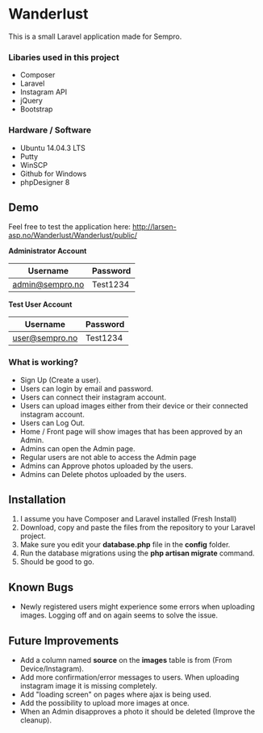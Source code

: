 # Wanderlust
This is a small Laravel application made for Sempro.

### Libaries used in this project
- Composer
- Laravel 
- Instagram API
- jQuery
- Bootstrap

### Hardware / Software
- Ubuntu 14.04.3 LTS
- Putty
- WinSCP
- Github for Windows
- phpDesigner 8

## Demo
Feel free to test the application here: http://larsen-asp.no/Wanderlust/Wanderlust/public/

**Administrator Account**

Username  | Password
------------- | -------------
admin@sempro.no  | Test1234

**Test User Account**

Username  | Password
------------- | -------------
user@sempro.no  | Test1234

### What is working?
- Sign Up (Create a user).
- Users can login by email and password.
- Users can connect their instagram account.
- Users can upload images either from their device or their connected instagram account.
- Users can Log Out.
- Home / Front page will show images that has been approved by an Admin.
- Admins can open the Admin page. 
- Regular users are not able to access the Admin page
- Admins can Approve photos uploaded by the users.
- Admins can Delete photos uploaded by the users.

## Installation

1. I assume you have Composer and Laravel installed (Fresh Install)
2. Download, copy and paste the files from the repository to your Laravel project.
3. Make sure you edit your **database.php** file in the **config** folder.
4. Run the database migrations using the **php artisan migrate** command.
5. Should be good to go.

## Known Bugs
- Newly registered users might experience some errors when uploading images. Logging off and on again seems to solve the issue.

## Future Improvements
- Add a column named **source** on the **images** table is from (From Device/Instagram).
- Add more confirmation/error messages to users. When uploading instagram image it is missing completely.
- Add "loading screen" on pages where ajax is being used.
- Add the possibility to upload more images at once.
- When an Admin disapproves a photo it should be deleted (Improve the cleanup).
